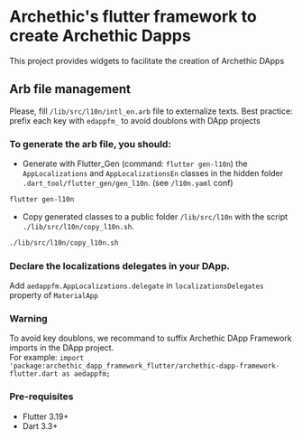 # Archethic's flutter framework to create Archethic Dapps
This project provides widgets to facilitate the creation of Archethic DApps

## Arb file management

Please, fill `/lib/src/l10n/intl_en.arb` file to externalize texts. 
Best practice: prefix each key with `edappfm_` to avoid doublons with DApp projects

### To generate the arb file, you should:
- Generate with Flutter_Gen (command: `flutter gen-l10n`) the `AppLocalizations` and `AppLocalizationsEn` classes in the hidden folder `.dart_tool/flutter_gen/gen_l10n`. (see `/l10n.yaml` conf)
```bash
flutter gen-l10n
```

- Copy generated classes to a public folder `/lib/src/l10n` with the script `./lib/src/l10n/copy_l10n.sh`.
```bash
./lib/src/l10n/copy_l10n.sh
```

### Declare the localizations delegates in your DApp.
Add `aedappfm.AppLocalizations.delegate` in `localizationsDelegates` property of `MaterialApp`

### Warning
To avoid key doublons, we recommand to suffix Archethic DApp Framework imports in the DApp project.<br/>
For example: `import 'package:archethic_dapp_framework_flutter/archethic-dapp-framework-flutter.dart as aedappfm;` 

### Pre-requisites

- Flutter 3.19+
- Dart 3.3+